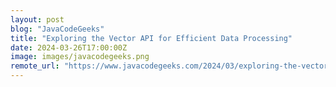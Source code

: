```yaml
---
layout: post
blog: "JavaCodeGeeks"
title: "Exploring the Vector API for Efficient Data Processing"
date: 2024-03-26T17:00:00Z
image: images/javacodegeeks.png
remote_url: "https://www.javacodegeeks.com/2024/03/exploring-the-vector-api-for-efficient-data-processing.html"
---
```

